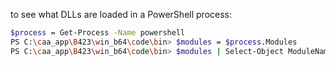 to see what DLLs are loaded in a PowerShell process:

```sh
$process = Get-Process -Name powershell
PS C:\caa_app\B423\win_b64\code\bin> $modules = $process.Modules
PS C:\caa_app\B423\win_b64\code\bin> $modules | Select-Object ModuleName
```
